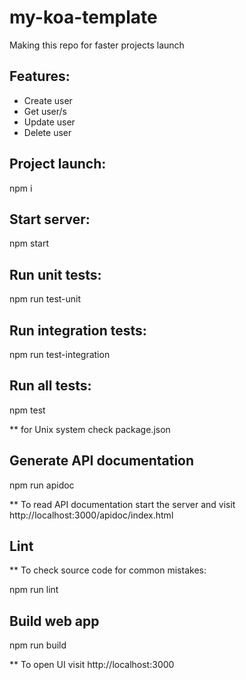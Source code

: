 # my-koa-template

Making this repo for faster projects launch

## Features:

- Create user
- Get user/s
- Update user
- Delete user

## Project launch:

npm i

## Start server:

npm start

## Run unit tests:

npm run test-unit

## Run integration tests:

npm run test-integration

## Run all tests:

npm test

** for Unix system check package.json

## Generate API documentation

npm run apidoc

** To read API documentation start the server and visit http://localhost:3000/apidoc/index.html

## Lint

** To check source code for common mistakes:

npm run lint

## Build web app

npm run build

** To open UI visit http://localhost:3000
